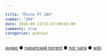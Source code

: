 ```yaml
---

title: "После РТ 204"
number: "204"
date: 2010-09-11T13:37:00+03:00
comments: true
categories: podcast
---
```

[аудио](http://cdn.radio-t.com/rt204post.mp3) ● [пиратский torrent](http://pirates.radio-t.com/torrents/rt204post.mp3.torrent) ● [лог чата](http://chat.radio-t.com/logs/radio-t-204.html) ● [wiki](http://wiki.radio-t.com/%D0%9F%D0%BE%D1%81%D0%BB%D0%B5_%D0%A0%D0%A2_204)<audio src="http://cdn.radio-t.com/rt204post.mp3" preload="none">

